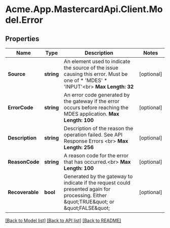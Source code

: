 
# Acme.App.MastercardApi.Client.Model.Error

## Properties

Name | Type | Description | Notes
------------ | ------------- | ------------- | -------------
**Source** | **string** | An element used to indicate the source of the issue causing this error. Must be one of   * &#39;MDES&#39;  * &#39;INPUT&#39;&lt;br&gt; __Max Length: 32__  | [optional] 
**ErrorCode** | **string** | An error code generated by the gateway if the error occurs before reaching the MDES application.    __Max Length: 100__  | [optional] 
**Description** | **string** | Description of the reason the operation failed. See API Response Errors &lt;br&gt; __Max Length: 256__  | [optional] 
**ReasonCode** | **string** | A reason code for the error that has occurred.&lt;br&gt; __Max Length: 100__  | [optional] 
**Recoverable** | **bool** | Generated by the gateway to indicate if the request could presented again for processing. Either \&quot;TRUE\&quot; or \&quot;FALSE\&quot;  | [optional] 

[[Back to Model list]](../README.md#documentation-for-models)
[[Back to API list]](../README.md#documentation-for-api-endpoints)
[[Back to README]](../README.md)

